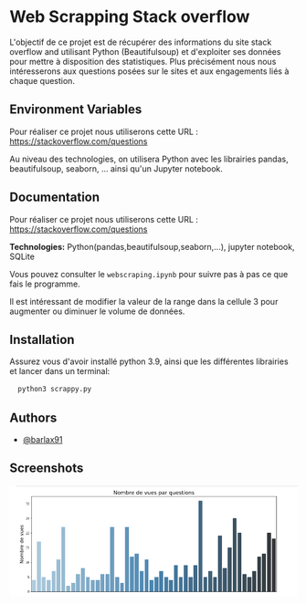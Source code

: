 
# Web Scrapping Stack overflow

L'objectif de ce projet est de récupérer des informations du site stack overflow and utilisant Python (Beautifulsoup) et d'exploiter ses données pour mettre à disposition des statistiques. Plus précisément nous nous intéresserons aux questions posées sur le sites et aux engagements liés à chaque question.

## Environment Variables

Pour réaliser ce projet nous utiliserons cette URL : https://stackoverflow.com/questions

Au niveau des technologies, on utilisera Python avec les librairies pandas, beautifulsoup, seaborn, ... ainsi qu'un Jupyter notebook.

## Documentation

Pour réaliser ce projet nous utiliserons cette URL : https://stackoverflow.com/questions

**Technologies:** Python(pandas,beautifulsoup,seaborn,...), jupyter notebook, SQLite

Vous pouvez consulter le `webscraping.ipynb` pour suivre pas à pas ce que fais le programme.

Il est intéressant de modifier la valeur de la range dans la cellule 3 pour augmenter ou diminuer le volume de données.




## Installation

Assurez vous d'avoir installé python 3.9, ainsi que les différentes librairies et lancer dans un terminal:

```bash
  python3 scrappy.py 
```
    
## Authors

- [@barlax91](https://www.github.com/barlax91)


## Screenshots

![Alt text](g1.png?raw=true "Nombre de vues par questions")

